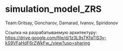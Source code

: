 # simulation_model_ZRS
Team:Gritsay, Goncharov, Damarad, Ivanov, Spiridonov

Ссылка на разрабатываемую архитектуру: https://drive.google.com/file/d/1z3L9sTKfaTlS3y-kS9VFaHdF6rZWkFw_/view?usp=sharing
